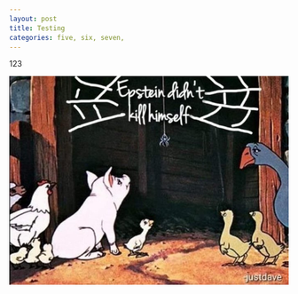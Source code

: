 ```yaml
---
layout: post
title: Testing
categories: five, six, seven,
---
```

123

![](/img/uploads/2020-05-06-13.01.13.jpg)